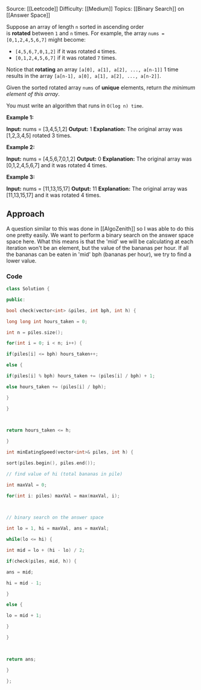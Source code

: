Source: [[Leetcode]]
Difficulty: [[Medium]]
Topics: [[Binary Search]] on [[Answer Space]]

Suppose an array of length `n` sorted in ascending order is **rotated** between `1` and `n` times. For example, the array `nums = [0,1,2,4,5,6,7]` might become:

- `[4,5,6,7,0,1,2]` if it was rotated `4` times.
- `[0,1,2,4,5,6,7]` if it was rotated `7` times.

Notice that **rotating** an array `[a[0], a[1], a[2], ..., a[n-1]]` 1 time results in the array `[a[n-1], a[0], a[1], a[2], ..., a[n-2]]`.

Given the sorted rotated array `nums` of **unique** elements, return _the minimum element of this array_.

You must write an algorithm that runs in `O(log n) time`.

**Example 1:**

**Input:** nums = [3,4,5,1,2]
**Output:** 1
**Explanation:** The original array was [1,2,3,4,5] rotated 3 times.

**Example 2:**

**Input:** nums = [4,5,6,7,0,1,2]
**Output:** 0
**Explanation:** The original array was [0,1,2,4,5,6,7] and it was rotated 4 times.

**Example 3:**

**Input:** nums = [11,13,15,17]
**Output:** 11
**Explanation:** The original array was [11,13,15,17] and it was rotated 4 times.

## Approach 
 A question similar to this was done in [[AlgoZenith]] so I was able to do this one pretty easily. 
 We want to perform a binary search on the answer space space here. What this means is that the 'mid' we will be calculating at each iteration won't be an element, but the value of the bananas per hour. If all the bananas can be eaten in 'mid' bph (bananas per hour), we try to find a lower value. 

### Code 
```cpp
class Solution {

public:

bool check(vector<int> &piles, int bph, int h) {

long long int hours_taken = 0;

int n = piles.size();

for(int i = 0; i < n; i++) {

if(piles[i] <= bph) hours_taken++;

else {

if(piles[i] % bph) hours_taken += (piles[i] / bph) + 1;

else hours_taken += (piles[i] / bph);

}

}

  

return hours_taken <= h;

}

int minEatingSpeed(vector<int>& piles, int h) {

sort(piles.begin(), piles.end());

// find value of hi (total bananas in pile)

int maxVal = 0;

for(int i: piles) maxVal = max(maxVal, i);

  

// binary search on the answer space

int lo = 1, hi = maxVal, ans = maxVal;

while(lo <= hi) {

int mid = lo + (hi - lo) / 2;

if(check(piles, mid, h)) {

ans = mid;

hi = mid - 1;

}

else {

lo = mid + 1;

}

}

  

return ans;

}

};
```

